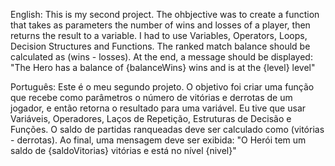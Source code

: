 English: This is my second project. 
The ohbjective was to create a function that takes as parameters the number of wins and losses of a player, then returns the result to a variable.
I had to use Variables, Operators, Loops, Decision Structures and Functions.
The ranked match balance should be calculated as (wins - losses).
At the end, a message should be displayed:
"The Hero has a balance of {balanceWins} wins and is at the {level} level"

Português: Este é o meu segundo projeto.
O objetivo foi criar uma função que recebe como parâmetros o número de vitórias e derrotas de um jogador, e então retorna o resultado para uma variável.
Eu tive que usar Variáveis, Operadores, Laços de Repetição, Estruturas de Decisão e Funções.
O saldo de partidas ranqueadas deve ser calculado como (vitórias - derrotas).
Ao final, uma mensagem deve ser exibida:
"O Herói tem um saldo de {saldoVitorias} vitórias e está no nível {nivel}"
